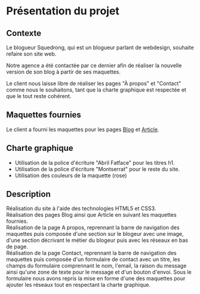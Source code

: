 # Présentation du projet

## Contexte

Le blogueur Squedrong, qui est un blogueur parlant de webdesign, souhaite refaire son site web.

Notre agence a été contactée par ce dernier afin de réaliser la nouvelle version de son blog à partir de ses maquettes.

Le client nous laisse libre de réaliser les pages "À propos" et "Contact" comme nous le souhaitons, tant que la charte graphique est respectée et que le tout reste cohérent.

## Maquettes fournies

Le client a fourni les maquettes pour les pages [Blog](Ressources/Blog-accueil.pdf) et [Article](Ressources/Blog-post.pdf).

## Charte graphique

- Utilisation de la police d'écriture "Abril Fatface" pour les titres h1.
- Utilisation de la police d'écriture "Montserrat" pour le reste du site.
- Utilisation des couleurs de la maquette (rose)

## Description

Réalisation du site à l'aide des technologies HTML5 et CSS3.  
Réalisation des pages Blog ainsi que Article en suivant les maquettes fournies.  
Réalisation de la page A propos, reprennant la barre de navigation des maquettes puis composée d'une section sur le blogeur avec une image, d'une section décrivant le métier du blogeur puis avec les réseaux en bas de page.  
Réalisation de la page Contact, reprennant la barre de navigation des maquettes puis composée d'un formulaire de contact avec un titre, les champs du formulaire comprennant le nom, l'email, la raison du message ainsi qu'une zone de texte pour le message et d'un bouton d'envoi. Sous le formulaire nous avons repris la mise en forme d'une des maquettes pour ajouter les réseaux tout en respectant la charte graphique.  